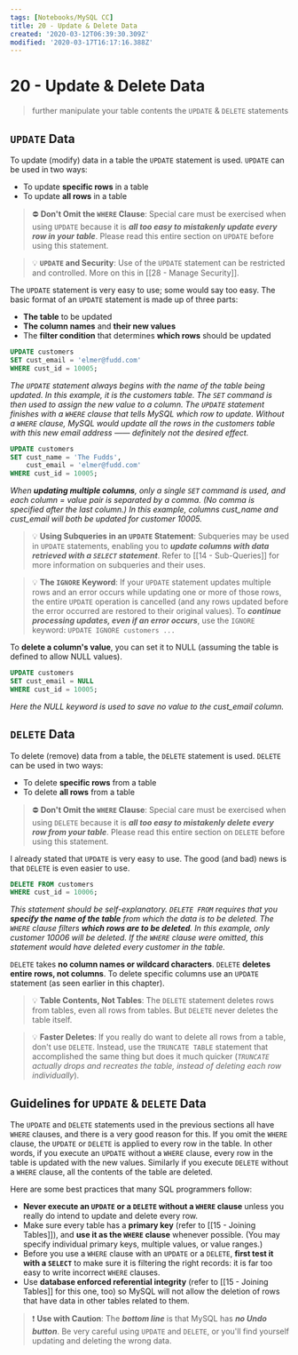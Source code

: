 ```yaml
---
tags: [Notebooks/MySQL CC]
title: 20 - Update & Delete Data
created: '2020-03-12T06:39:30.309Z'
modified: '2020-03-17T16:17:16.388Z'
---
```


# 20 - Update & Delete Data

> further manipulate your table contents the `UPDATE` & `DELETE` statements

## `UPDATE` Data

To update (modify) data in a table the `UPDATE` statement is used. `UPDATE` can be used in two ways:
  - To update **specific rows** in a table
  - To update **all rows** in a table

> :no_entry: **Don't Omit the `WHERE` Clause**: Special care must be exercised when using `UPDATE` because it is ***all too easy to mistakenly update every row in your table***. Please read this entire section on `UPDATE` before using this statement.

> :bulb: **`UPDATE` and Security**: Use of the `UPDATE` statement can be restricted and controlled. More on this in [[28 - Manage Security]].

The `UPDATE` statement is very easy to use; some would say too easy. The basic format of an `UPDATE` statement is made up of three parts:
  - **The table** to be updated
  - **The column names** and **their new values**
  - The **filter condition** that determines **which rows** should be updated

```sql
UPDATE customers
SET cust_email = 'elmer@fudd.com'
WHERE cust_id = 10005;
```
*The `UPDATE` statement always begins with the name of the table being updated. In this example, it is the customers table. The `SET` command is then used to assign the new value to a column. The `UPDATE` statement finishes with a `WHERE` clause that tells MySQL which row to update. Without a `WHERE` clause, MySQL would update all the rows in the customers table with this new email address —— definitely not the desired effect.*

```sql
UPDATE customers
SET cust_name = 'The Fudds',
    cust_email = 'elmer@fudd.com'
WHERE cust_id = 10005;
```
*When **updating multiple columns**, only a single `SET` command is used, and each column = value pair is separated by a comma. (No comma is specified after the last column.) In this example, columns cust_name and cust_email will both be updated for customer 10005.*

> :bulb: **Using Subqueries in an `UPDATE` Statement**: Subqueries may be used in `UPDATE` statements, enabling you to ***update columns with data retrieved with a `SELECT` statement***. Refer to [[14 - Sub-Queries]] for more information on subqueries and their uses.

> :bulb: **The `IGNORE` Keyword**: If your `UPDATE` statement updates multiple rows and an error occurs while updating one or more of those rows, the entire `UPDATE` operation is cancelled (and any rows updated before the error occurred are restored to their original values). To ***continue processing updates, even if an error occurs***, use the `IGNORE` keyword: `UPDATE IGNORE customers ...`

To **delete a column's value**, you can set it to NULL (assuming the table is defined to allow NULL values).

```sql
UPDATE customers
SET cust_email = NULL
WHERE cust_id = 10005;
```
*Here the NULL keyword is used to save no value to the cust_email column.*

## `DELETE` Data

To delete (remove) data from a table, the `DELETE` statement is used. `DELETE` can be used in two ways:
  - To delete **specific rows** from a table
  - To delete **all rows** from a table

> :no_entry: **Don't Omit the `WHERE` Clause**: Special care must be exercised when using `DELETE` because it is ***all too easy to mistakenly delete every row from your table***. Please read this entire section on `DELETE` before using this statement.

I already stated that `UPDATE` is very easy to use. The good (and bad) news is that `DELETE` is even easier to use.

```sql
DELETE FROM customers
WHERE cust_id = 10006;
```
*This statement should be self-explanatory. `DELETE FROM` requires that you **specify the name of the table** from which the data is to be deleted. The `WHERE` clause filters **which rows are to be deleted**. In this example, only customer 10006 will be deleted. If the `WHERE` clause were omitted, this statement would have deleted every customer in the table.*

`DELETE` takes **no column names or wildcard characters**. `DELETE` **deletes entire rows, not columns**. To delete specific columns use an `UPDATE` statement (as seen earlier in this chapter).

> :bulb: **Table Contents, Not Tables**: The `DELETE` statement deletes rows from tables, even all rows from tables. But `DELETE` never deletes the table itself.

> :bulb: **Faster Deletes**: If you really do want to delete all rows from a table, don't use `DELETE`. Instead, use the `TRUNCATE TABLE` statement that accomplished the same thing but does it much quicker (*`TRUNCATE` actually drops and recreates the table, instead of deleting each row individually*).

## Guidelines for `UPDATE` & `DELETE` Data

The `UPDATE` and `DELETE` statements used in the previous sections all have `WHERE` clauses, and there is a very good reason for this. If you omit the `WHERE` clause, the `UPDATE` or `DELETE` is applied to every row in the table. In other words, if you execute an `UPDATE` without a `WHERE` clause, every row in the table is updated with the new values. Similarly if you execute `DELETE` without a `WHERE` clause, all the contents of the table are deleted.

Here are some best practices that many SQL programmers follow:
  - **Never execute an `UPDATE` or a `DELETE` without a `WHERE` clause** unless you really do intend to update and delete every row.
  - Make sure every table has a **primary key** (refer to [[15 - Joining Tables]]), and **use it as the `WHERE` clause** whenever possible. (You may specify individual primary keys, multiple values, or value ranges.)
  - Before you use a `WHERE` clause with an `UPDATE` or a `DELETE`, **first test it with a `SELECT`** to make sure it is filtering the right records: it is far too easy to write incorrect `WHERE` clauses.
  - Use **database enforced referential integrity** (refer to [[15 - Joining Tables]] for this one, too) so MySQL will not allow the deletion of rows that have data in other tables related to them.

> :exclamation: **Use with Caution**: The ***bottom line*** is that MySQL has ***no Undo button***. Be very careful using `UPDATE` and `DELETE`, or you'll find yourself updating and deleting the wrong data.

